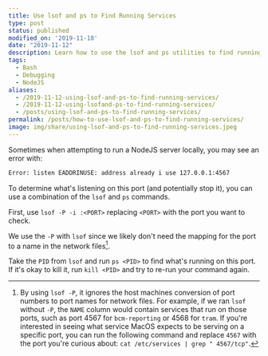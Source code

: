 ```yaml
---
title: Use lsof and ps to Find Running Services
type: post
status: published
modified_on: '2019-11-18'
date: "2019-11-12"
description: Learn how to use the lsof and ps utilities to find running services when debugging EADDRINUSE in NodeJS logs.
tags:
  - Bash
  - Debugging
  - NodeJS
aliases:
  - /2019-11-12-using-lsof-and-ps-to-find-running-services/
  - /2019-11-12-using-lsofand-ps-to-find-running-services/
  - /posts/using-lsof-and-ps-to-find-running-services/
permalink: /posts/how-to-use-lsof-and-ps-to-find-running-services/
image: img/share/using-lsof-and-ps-to-find-running-services.jpeg
---
```


Sometimes when attempting to run a NodeJS server locally, you may see an error with:

```bash
Error: listen EADDRINUSE: address already i use 127.0.0.1:4567
```

To determine what's listening on this port (and potentially stop it), you can use a combination of the `lsof` and `ps` commands.

First, use `lsof -P -i :<PORT>`  replacing `<PORT>` with the port you want to check.

We use the `-P` with `lsof` since we likely don't need the mapping for the port to a name in the network files[^1].

Take the `PID` from `lsof` and run `ps <PID>` to find what's running on this port. If it's okay to kill it, run `kill <PID>` and try to re-run your command again.

[^1]: By using `lsof -P`, it ignores the host machines conversion of port numbers to port names for network files. For example, if we ran `lsof` without `-P`, the `NAME` column would contain services that run on those ports, such as port 4567 for `bcm-reporting` or 4568 for `tram`. If you're interested in seeing what service MacOS expects to be serving on a specific port, you can run the following command and replace `4567` with the port you're curious about: `cat /etc/services | grep " 4567/tcp"`.
